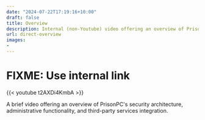 ```yaml
---
date: "2024-07-22T17:19:16+10:00"
draft: false
title: Overview
description: Internal (non-Youtube) video offering an overview of PrisonPC's security architecture, administrative functionality, and third-party services integration.
url: direct-overview
images:
-
---
```


# FIXME: Use internal link

{{< youtube t2AXDi4KmbA >}}

A brief video offering an overview of PrisonPC's security architecture, administrative functionality, and third-party services integration.
